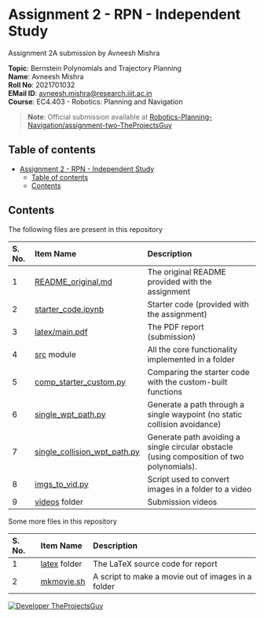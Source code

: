 # Assignment 2 - RPN - Independent Study

Assignment 2A submission by Avneesh Mishra

**Topic**: Bernstein Polynomials and Trajectory Planning <br>
**Name**: Avneesh Mishra <br>
**Roll No**: 2021701032 <br>
**EMail ID**: avneesh.mishra@research.iiit.ac.in <br>
**Course**: EC4.403 - Robotics: Planning and Navigation

> **Note**: Official submission available at [Robotics-Planning-Navigation/assignment-two-TheProjectsGuy](https://github.com/Robotics-Planning-Navigation/assignment-two-TheProjectsGuy)

## Table of contents

- [Assignment 2 - RPN - Independent Study](#assignment-2---rpn---independent-study)
    - [Table of contents](#table-of-contents)
    - [Contents](#contents)

## Contents

The following files are present in this repository

| S. No. | Item Name | Description |
| :---- | :------ | :------ |
| 1 | [README_original.md](./README_original.md) | The original README provided with the assignment |
| 2 | [starter_code.ipynb](./starter_code.ipynb) | Starter code (provided with the assignment) |
| 3 | [latex/main.pdf](./latex/main.pdf) | The PDF report (submission) |
| 4 | [src](./src/) module | All the core functionality implemented in a folder |
| 5 | [comp_starter_custom.py](./comp_starter_custom.py) | Comparing the starter code with the custom-built functions |
| 6 | [single_wpt_path.py](./single_wpt_path.py) | Generate a path through a single waypoint (no static collision avoidance) |
| 7 | [single_collision_wpt_path.py](./single_collision_wpt_path.py) | Generate path avoiding a single circular obstacle (using composition of two polynomials). |
| 8 | [imgs_to_vid.py](./imgs_to_vid.py) | Script used to convert images in a folder to a video |
| 9 | [videos](./videos/README.md) folder | Submission videos |

Some more files in this repository

| S. No. | Item Name | Description |
| :---- | :------ | :------ |
| 1 | [latex](./latex/) folder | The LaTeX source code for report |
| 2 | [mkmovie.sh](./mkmovie.sh) | A script to make a movie out of images in a folder |

[![Developer TheProjectsGuy][dev-shield]][dev-profile-link]

[dev-shield]: https://img.shields.io/badge/Developer-TheProjectsGuy-blue
[dev-profile-link]: https://github.com/TheProjectsGuy
